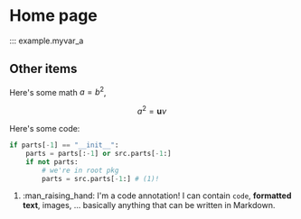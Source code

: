 # Home page

::: example.myvar_a

## Other items

Here's some math $a = b^2$,

$$ a^{2} = \mathbf{u} \nu $$

Here's some code:

```python title="not bubble_sort.py" linenums="1" hl_lines="2 3"
if parts[-1] == "__init__":
    parts = parts[:-1] or src.parts[-1:]
    if not parts:
        # we're in root pkg
        parts = src.parts[-1:] # (1)!
```

1. :man_raising_hand: I'm a code annotation! I can contain `code`, **formatted
    text**, images, ... basically anything that can be written in Markdown.
